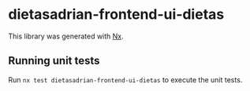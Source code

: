# dietasadrian-frontend-ui-dietas

This library was generated with [Nx](https://nx.dev).

## Running unit tests

Run `nx test dietasadrian-frontend-ui-dietas` to execute the unit tests.
